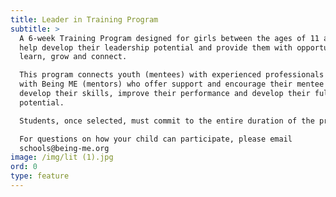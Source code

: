 ```yaml
---
title: Leader in Training Program
subtitle: >
  A 6-week Training Program designed for girls between the ages of 11 and 16 to
  help develop their leadership potential and provide them with opportunities to
  learn, grow and connect.

  This program connects youth (mentees) with experienced professionals working
  with Being ME (mentors) who offer support and encourage their mentee to
  develop their skills, improve their performance and develop their full
  potential.

  Students, once selected, must commit to the entire duration of the program.

  For questions on how your child can participate, please email
  schools@being-me.org
image: /img/lit (1).jpg
ord: 0
type: feature
---
```


